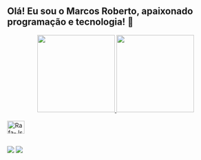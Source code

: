 ## Olá! Eu sou o Marcos Roberto, apaixonado programação e tecnologia! 🖖
<div align="center">
  <a href="https://github.com/marcolamr">
  <img height="180em" src="https://github-readme-stats.vercel.app/api?username=marcolamr&show_icons=true&theme=material-palenight&include_all_commits=true&count_private=true"/>
  <img height="180em" src="https://github-readme-stats.vercel.app/api/top-langs/?username=marcolamr&layout=compact&langs_count=7&theme=material-palenight"/>
</div>
<div style="display: inline_block"><br>
  <img align="center" alt="Rafa-Js" height="30" width="40" src="	https://img.shields.io/badge/PHP-777BB4?style=for-the-badge&logo=php&logoColor=white">
</div>
  
  ##
 
<div> 
  <a href = "mailto:marcola.mr@gmail.com"><img src="https://img.shields.io/badge/-Gmail-%23333?style=for-the-badge&logo=gmail&logoColor=white" target="_blank"></a>
  <a href="https://www.linkedin.com/in/marcosnascimento" target="_blank"><img src="https://img.shields.io/badge/-LinkedIn-%230077B5?style=for-the-badge&logo=linkedin&logoColor=white" target="_blank"></a> 
 
</div>
